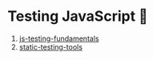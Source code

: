 # Testing JavaScript 🚀

1.  [js-testing-fundamentals](https://github.com/kentcdodds/js-testing-fundamentals)
2.  [static-testing-tools](https://github.com/kentcdodds/static-testing-tools)
